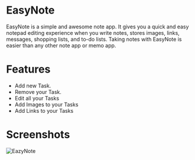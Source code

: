 # EasyNote
EasyNote is a simple and awesome note app.
It gives you a quick and easy notepad editing experience when you write notes, stores images, links, messages, shopping lists, and to-do lists.
Taking notes with EasyNote is easier than any other note app or memo app.

# Features
* Add new Task.
* Remove your Task.
* Edit all your Tasks
* Add Images to your Tasks
* Add Links to your Tasks

# Screenshots
![EazyNote](https://media-exp1.licdn.com/dms/image/C5622AQHcWyKWkFuypA/feedshare-shrink_2048_1536/0/1614076317125?e=1630540800&v=beta&t=ADbRXTImQarUOcGTvQ8G7fvxJ9HAuiC2F9L14Bd8cl0)
